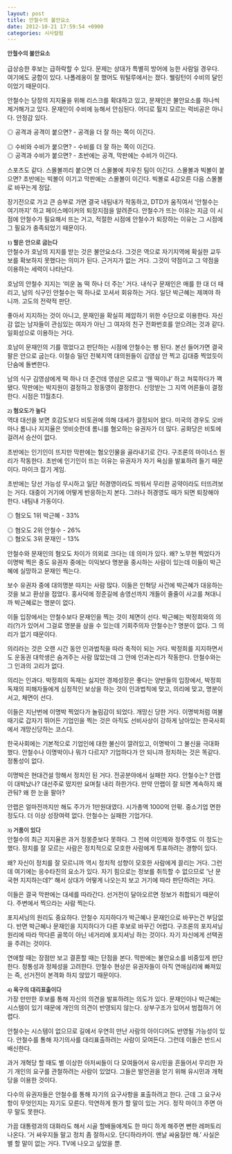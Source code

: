 ```yaml
---
layout: post
title: 안철수의 불안요소
date: 2012-10-21 17:59:54 +0900
categories: 시사칼럼
---
```

<p style="TEXT-ALIGN: justify; LINE-HEIGHT: 21px; BACKGROUND-COLOR: rgb(255,255,255); FONT-FAMILY: 바탕; COLOR: rgb(51,51,51); FONT-SIZE: 13px">
</p>

<b style="TEXT-ALIGN: justify; LINE-HEIGHT: 21px; BACKGROUND-COLOR: rgb(255,255,255); FONT-FAMILY: 바탕; COLOR: rgb(51,51,51); FONT-SIZE: 13px">안철수의 불안요소</b> 

<p style="TEXT-ALIGN: justify; LINE-HEIGHT: 21px; BACKGROUND-COLOR: rgb(255,255,255); FONT-FAMILY: 바탕; COLOR: rgb(51,51,51); FONT-SIZE: 13px">
</p> 급상승한 후보는 급하락할 수 있다. 문제는 상대가 특별히 방어에 능한 사람일 경우다. 여기에도 궁합이 있다. 나폴레옹이 잘 했어도 워털루에서는 졌다. 웰링턴이 수비의 달인이었기 때문이다. 

<p style="TEXT-ALIGN: justify; LINE-HEIGHT: 21px; BACKGROUND-COLOR: rgb(255,255,255); FONT-FAMILY: 바탕; COLOR: rgb(51,51,51); FONT-SIZE: 13px">
</p> 안철수는 당장의 지지율을 위해 리스크를 확대하고 있고, 문재인은 불안요소를 하나씩 제거해가고 있다. 문재인이 수비에 능해서 안심된다. 어디로 튈지 모르는 럭비공은 아니다. 안정감 있다. 

<p style="TEXT-ALIGN: justify; LINE-HEIGHT: 21px; BACKGROUND-COLOR: rgb(255,255,255); FONT-FAMILY: 바탕; COLOR: rgb(51,51,51); FONT-SIZE: 13px">
</p> ◎ 공격과 공격이 붙으면? - 공격을 더 잘 하는 쪽이 이긴다.

  
◎ 수비와 수비가 붙으면? - 수비를 더 잘 하는 쪽이 이긴다.  
◎ 공격과 수비가 붙으면? - 초반에는 공격, 막판에는 수비가 이긴다. 

<p style="TEXT-ALIGN: justify; LINE-HEIGHT: 21px; BACKGROUND-COLOR: rgb(255,255,255); FONT-FAMILY: 바탕; COLOR: rgb(51,51,51); FONT-SIZE: 13px">
</p> 스포츠도 같다. 스몰볼끼리 붙으면 더 스몰볼에 치우친 팀이 이긴다. 스몰볼과 빅볼이 붙으면? 초반에는 빅볼이 이기고 막판에는 스몰볼이 이긴다. 빅볼로 4강오른 다음 스몰볼로 바꾸는게 정답. 

<p style="TEXT-ALIGN: justify; LINE-HEIGHT: 21px; BACKGROUND-COLOR: rgb(255,255,255); FONT-FAMILY: 바탕; COLOR: rgb(51,51,51); FONT-SIZE: 13px">
</p> 장기전으로 가고 큰 승부로 가면 결국 내팀내가 작동하고, DTD가 움직여서 ‘안철수는 여기까지’ 하고 페이스메이커의 퇴장지점을 알려준다. 안철수가 뜨는 이유는 지금 이 시점에 안철수가 필요해서 뜨는 거고, 적절한 시점에 안철수가 퇴장하는 이유는 그 시점에 그 필요가 충족되었기 때문이다. 

<p style="TEXT-ALIGN: justify; LINE-HEIGHT: 21px; BACKGROUND-COLOR: rgb(255,255,255); FONT-FAMILY: 바탕; COLOR: rgb(51,51,51); FONT-SIZE: 13px">
</p>

<b style="TEXT-ALIGN: justify; LINE-HEIGHT: 21px; BACKGROUND-COLOR: rgb(255,255,255); FONT-FAMILY: 바탕; COLOR: rgb(51,51,51); FONT-SIZE: 13px">1) 팔은 안으로 굽는다</b>   
안철수가 호남의 지지를 받는 것은 불안요소다. 그것은 역으로 자기지역에 확실한 교두보를 확보하지 못했다는 의미가 된다. 근거지가 없는 거다. 그것이 약점이고 그 약점을 이용하는 세력이 나타난다. 

<p style="TEXT-ALIGN: justify; LINE-HEIGHT: 21px; BACKGROUND-COLOR: rgb(255,255,255); FONT-FAMILY: 바탕; COLOR: rgb(51,51,51); FONT-SIZE: 13px">
</p> 호남의 안철수 지지는 ‘미운 놈 떡 하나 더 주는’ 거다. 내식구 문재인은 매를 한 대 더 때리고, 남의 식구인 안철수는 떡 하나로 꼬셔서 회유하는 거다. 일단 박근혜는 제껴야 하니까. 고도의 전략적 판단. 

<p style="TEXT-ALIGN: justify; LINE-HEIGHT: 21px; BACKGROUND-COLOR: rgb(255,255,255); FONT-FAMILY: 바탕; COLOR: rgb(51,51,51); FONT-SIZE: 13px">
</p> 좋아서 지지하는 것이 아니고, 문재인을 확실히 제압하기 위한 수단으로 이용한다. 자신감 없는 남자들이 관심있는 여자가 아닌 그 여자의 친구 전화번호를 얻으려는 것과 같다. 일회성으로 이용하는 거다. 

<p style="TEXT-ALIGN: justify; LINE-HEIGHT: 21px; BACKGROUND-COLOR: rgb(255,255,255); FONT-FAMILY: 바탕; COLOR: rgb(51,51,51); FONT-SIZE: 13px">
</p> 호남이 문재인의 기를 꺾었다고 판단하는 시점에 안철수는 팽 된다. 본선 들어가면 결국 팔은 안으로 굽는다. 이철승 밀던 전북지역 대의원들이 김영삼 안 찍고 김대중 찍었듯이 단숨에 돌변한다. 

<p style="TEXT-ALIGN: justify; LINE-HEIGHT: 21px; BACKGROUND-COLOR: rgb(255,255,255); FONT-FAMILY: 바탕; COLOR: rgb(51,51,51); FONT-SIZE: 13px">
</p> 남의 식구 김영삼에게 떡 하나 더 준건데 영삼은 모르고 ‘웬 떡이냐’ 하고 쳐묵하다가 꽥 됐다. 막판에는 박지원이 결정하고 정동영이 결정한다. 신망받는 그 지역 어른들이 결정한다. 시점은 11월초다. 

<p style="TEXT-ALIGN: justify; LINE-HEIGHT: 21px; BACKGROUND-COLOR: rgb(255,255,255); FONT-FAMILY: 바탕; COLOR: rgb(51,51,51); FONT-SIZE: 13px">
</p>

<b style="TEXT-ALIGN: justify; LINE-HEIGHT: 21px; BACKGROUND-COLOR: rgb(255,255,255); FONT-FAMILY: 바탕; COLOR: rgb(51,51,51); FONT-SIZE: 13px">2) 혐오도가 높다</b>   
역대 대선을 보면 호감도보다 비토권에 의해 대세가 결정되어 왔다. 미국의 경우도 오바마나 롬니나 지지율은 엇비슷한데 롬니를 혐오하는 유권자가 더 많다. 공화당은 비토에 걸려서 승산이 없다. 

<p style="TEXT-ALIGN: justify; LINE-HEIGHT: 21px; BACKGROUND-COLOR: rgb(255,255,255); FONT-FAMILY: 바탕; COLOR: rgb(51,51,51); FONT-SIZE: 13px">
</p> 초반에는 인기인이 뜨지만 막판에는 혐오인물을 골라내기로 간다. 구조론의 마이너스 원리가 작동한다. 초반에 인기인이 뜨는 이유는 유권자가 자기 욕심을 발표하려 들기 때문이다. 마이크 잡기 게임. 

<p style="TEXT-ALIGN: justify; LINE-HEIGHT: 21px; BACKGROUND-COLOR: rgb(255,255,255); FONT-FAMILY: 바탕; COLOR: rgb(51,51,51); FONT-SIZE: 13px">
</p> 초반에는 당선 가능성 무시하고 일단 허경영이라도 띄워서 무리한 공약이라도 터뜨려보는 거다. 대중이 거기에 어떻게 반응하는지 본다. 그러나 허경영도 때가 되면 퇴장해야 한다. 내팀내 가동이다. 

<p style="TEXT-ALIGN: justify; LINE-HEIGHT: 21px; BACKGROUND-COLOR: rgb(255,255,255); FONT-FAMILY: 바탕; COLOR: rgb(51,51,51); FONT-SIZE: 13px">
</p> ◎ 혐오도 1위 박근혜 - 33%

  
◎ 혐오도 2위 안철수 - 26%  
◎ 혐오도 3위 문재인 - 13% 

<p style="TEXT-ALIGN: justify; LINE-HEIGHT: 21px; BACKGROUND-COLOR: rgb(255,255,255); FONT-FAMILY: 바탕; COLOR: rgb(51,51,51); FONT-SIZE: 13px">
</p> 안철수와 문재인의 혐오도 차이가 의외로 크다는 데 의미가 있다. 왜? 노무현 찍었다가 이명박 찍은 중도 유권자 중에는 이익보다 명분을 중시하는 사람이 있는데 이들이 박근혜에 실망하고 문재인 찍는다. 

<p style="TEXT-ALIGN: justify; LINE-HEIGHT: 21px; BACKGROUND-COLOR: rgb(255,255,255); FONT-FAMILY: 바탕; COLOR: rgb(51,51,51); FONT-SIZE: 13px">
</p> 보수 유권자 중에 대의명분 따지는 사람 많다. 이들은 인혁당 사건에 박근혜가 대응하는 것을 보고 환상을 접었다. 홍사덕에 정준길에 송영선까지 개들이 줄줄이 사고를 쳐대니까 박근혜로는 명분이 없다. 

<p style="TEXT-ALIGN: justify; LINE-HEIGHT: 21px; BACKGROUND-COLOR: rgb(255,255,255); FONT-FAMILY: 바탕; COLOR: rgb(51,51,51); FONT-SIZE: 13px">
</p> 이들 입장에서는 안철수보다 문재인을 찍는 것이 체면이 선다. 박근혜는 박정희와의 의리(?)가 있어서 그걸로 명분을 삼을 수 있는데 기회주의자 안철수는? 명분이 없다. 그 의리가 없기 때문이다. 

<p style="TEXT-ALIGN: justify; LINE-HEIGHT: 21px; BACKGROUND-COLOR: rgb(255,255,255); FONT-FAMILY: 바탕; COLOR: rgb(51,51,51); FONT-SIZE: 13px">
</p> 의리라는 것은 오랜 시간 동안 인과법칙을 따라 축적이 되는 거다. 박정희를 지지하면서도 운동권 대학생은 숨겨주는 사람 많았는데 그 안에 인과논리가 작동한다. 안철수와는 그 인과의 고리가 없다. 

<p style="TEXT-ALIGN: justify; LINE-HEIGHT: 21px; BACKGROUND-COLOR: rgb(255,255,255); FONT-FAMILY: 바탕; COLOR: rgb(51,51,51); FONT-SIZE: 13px">
</p> 의리는 인과다. 박정희의 독재는 싫지만 경제성장은 좋다는 양반들의 입장에서, 박정희 독재의 피해자들에게 심정적인 보상을 하는 것이 인과법칙에 맞고, 의리에 맞고, 명분이 서고, 체면이 선다. 

<p style="TEXT-ALIGN: justify; LINE-HEIGHT: 21px; BACKGROUND-COLOR: rgb(255,255,255); FONT-FAMILY: 바탕; COLOR: rgb(51,51,51); FONT-SIZE: 13px">
</p> 이들은 지난번에 이명박 찍었다가 놀림감이 되었다. 개망신 당한 거다. 이명박처럼 여불때기로 갑자기 뛰어든 기업인을 찍는 것은 아직도 선비사상이 강하게 남아있는 한국사회에서 개망신당하는 코스다. 

<p style="TEXT-ALIGN: justify; LINE-HEIGHT: 21px; BACKGROUND-COLOR: rgb(255,255,255); FONT-FAMILY: 바탕; COLOR: rgb(51,51,51); FONT-SIZE: 13px">
</p> 한국사회에는 기본적으로 기업인에 대한 불신이 깔려있고, 이명박이 그 불신을 극대화 했다. 안철수나 이명박이나 뭐가 다르지? 기업하다가 안 되니까 정치하는 것은 똑같다. 정통성이 없다. 

<p style="TEXT-ALIGN: justify; LINE-HEIGHT: 21px; BACKGROUND-COLOR: rgb(255,255,255); FONT-FAMILY: 바탕; COLOR: rgb(51,51,51); FONT-SIZE: 13px">
</p> 이명박은 현대건설 망해서 정치인 된 거다. 전공분야에서 실패한 자다. 안철수는? 안랩이 대박났나? 대선주로 떴지만 요며칠 내리 하한가다. 만약 안랩이 잘 되면 계속하지 왜 관둬? 왜 한 눈을 팔아? 

<p style="TEXT-ALIGN: justify; LINE-HEIGHT: 21px; BACKGROUND-COLOR: rgb(255,255,255); FONT-FAMILY: 바탕; COLOR: rgb(51,51,51); FONT-SIZE: 13px">
</p> 안랩은 얼마전까지만 해도 주가가 1만원대였다. 시가총액 1000억 안팎. 중소기업 면한 정도다. 더 이상 성장여력 없다. 안철수는 실패한 기업가다. 

<p style="TEXT-ALIGN: justify; LINE-HEIGHT: 21px; BACKGROUND-COLOR: rgb(255,255,255); FONT-FAMILY: 바탕; COLOR: rgb(51,51,51); FONT-SIZE: 13px">
</p>

<b style="TEXT-ALIGN: justify; LINE-HEIGHT: 21px; BACKGROUND-COLOR: rgb(255,255,255); FONT-FAMILY: 바탕; COLOR: rgb(51,51,51); FONT-SIZE: 13px">3) 거품이 있다</b>   
안철수의 최근 지지율은 과거 정몽준보다 못하다. 그 전에 이인제와 정주영도 이 정도는 했다. 정치를 잘 모르는 사람은 정치적으로 모호한 사람에게 투표하려는 경향이 있다. 

<p style="TEXT-ALIGN: justify; LINE-HEIGHT: 21px; BACKGROUND-COLOR: rgb(255,255,255); FONT-FAMILY: 바탕; COLOR: rgb(51,51,51); FONT-SIZE: 13px">
</p> 왜? 자신이 정치를 잘 모르니까 역시 정치적 성향이 모호한 사람에게 끌리는 거다. 그런데 여기에는 응수타진의 요소가 있다. 자기 힘으로는 정보를 취득할 수 없으므로 '난 문국현 지지하는데?' 해서 상대가 어떻게 나오는지 보고 거기에 따라 판단하려는 거다. 

<p style="TEXT-ALIGN: justify; LINE-HEIGHT: 21px; BACKGROUND-COLOR: rgb(255,255,255); FONT-FAMILY: 바탕; COLOR: rgb(51,51,51); FONT-SIZE: 13px">
</p> 이들은 결국 막판에는 대세를 따라간다. 선거전이 달아오르면 정보가 취합되기 때문이다. 주변에서 찍으라는 사람 찍는다. 

<p style="TEXT-ALIGN: justify; LINE-HEIGHT: 21px; BACKGROUND-COLOR: rgb(255,255,255); FONT-FAMILY: 바탕; COLOR: rgb(51,51,51); FONT-SIZE: 13px">
</p> 포지셔닝의 원리도 중요하다. 안철수 지지하다가 박근혜나 문재인으로 바꾸는건 부담없다. 반면 박근혜나 문재인을 지지하다가 다른 후보로 바꾸긴 어렵다. 구조론의 포지셔닝 원리에 따라 막다른 골목이 아닌 네거리에 포지셔닝 하는 것이다. 자기 자신에게 선택권을 주려는 것이다. 

<p style="TEXT-ALIGN: justify; LINE-HEIGHT: 21px; BACKGROUND-COLOR: rgb(255,255,255); FONT-FAMILY: 바탕; COLOR: rgb(51,51,51); FONT-SIZE: 13px">
</p> 연애할 때는 장점만 보고 결혼할 때는 단점을 본다. 막판에는 불안요소를 비중있게 판단한다. 정통성과 정체성을 고려한다. 안철수 현상은 유권자들이 아직 연애심리에 빠져있는 즉, 선거전이 본격화 하지 않았기 때문이다. 

<p style="TEXT-ALIGN: justify; LINE-HEIGHT: 21px; BACKGROUND-COLOR: rgb(255,255,255); FONT-FAMILY: 바탕; COLOR: rgb(51,51,51); FONT-SIZE: 13px">
</p>

<b style="TEXT-ALIGN: justify; LINE-HEIGHT: 21px; BACKGROUND-COLOR: rgb(255,255,255); FONT-FAMILY: 바탕; COLOR: rgb(51,51,51); FONT-SIZE: 13px">4) 욕구의 대리표출이다</b>   
가장 만만한 후보를 통해 자신의 의견을 발표하려는 의도가 있다. 문재인이나 박근혜는 시스템이 있기 때문에 개인의 의견이 반영되지 않는다. 상부구조가 있어서 범접하기 어렵다. 

<p style="TEXT-ALIGN: justify; LINE-HEIGHT: 21px; BACKGROUND-COLOR: rgb(255,255,255); FONT-FAMILY: 바탕; COLOR: rgb(51,51,51); FONT-SIZE: 13px">
</p> 안철수는 시스템이 없으므로 길에서 우연히 만난 사람의 아이디어도 반영될 가능성이 있다. 안철수를 통해 자기의사를 대리표출하려는 사람이 모여든다. 그런데 이들은 반드시 배신한다. 

<p style="TEXT-ALIGN: justify; LINE-HEIGHT: 21px; BACKGROUND-COLOR: rgb(255,255,255); FONT-FAMILY: 바탕; COLOR: rgb(51,51,51); FONT-SIZE: 13px">
</p> 과거 개혁당 할 때도 별 이상한 아저씨들이 다 모여들어서 유시민을 흔들어서 무리한 자기 개인의 요구를 관철하려는 사람이 있었다. 그들은 발언권을 얻기 위해 유시민과 개혁당을 이용한 것이다. 

<p style="TEXT-ALIGN: justify; LINE-HEIGHT: 21px; BACKGROUND-COLOR: rgb(255,255,255); FONT-FAMILY: 바탕; COLOR: rgb(51,51,51); FONT-SIZE: 13px">
</p> 다수의 유권자들은 안철수를 통해 자기의 요구사항을 표출하려고 한다. 근데 그 요구사항이 무엇인지는 자기도 모른다. 막연하게 뭔가 할 말이 있는 거다. 정작 마이크 주면 아무 말도 못한다. 

<p style="TEXT-ALIGN: justify; LINE-HEIGHT: 21px; BACKGROUND-COLOR: rgb(255,255,255); FONT-FAMILY: 바탕; COLOR: rgb(51,51,51); FONT-SIZE: 13px">
</p> 가끔 대통령과의 대화라도 해서 시골 할배들에게도 한 마디 하게 해주면 뻔한 레퍼토리 나온다. ‘거 싸우지들 말고 정치 좀 잘하시오. 단디하라카이. 맨날 싸움질만 해.’ 사실은 별 할 말이 없는 거다. TV에 나오고 싶었을 뿐. 

<p style="TEXT-ALIGN: justify; LINE-HEIGHT: 21px; BACKGROUND-COLOR: rgb(255,255,255); FONT-FAMILY: 바탕; COLOR: rgb(51,51,51); FONT-SIZE: 13px">
</p>

<p style="TEXT-ALIGN: justify; LINE-HEIGHT: 21px; BACKGROUND-COLOR: rgb(255,255,255); FONT-FAMILY: 바탕; COLOR: rgb(51,51,51); FONT-SIZE: 13px">
</p>

<p style="TEXT-ALIGN: justify; LINE-HEIGHT: 21px; BACKGROUND-COLOR: rgb(255,255,255); FONT-FAMILY: 바탕; COLOR: rgb(51,51,51); FONT-SIZE: 13px">
  <a style="COLOR: rgb(51,51,51)" href="?mid=WaytoWin" target="_self"></a>
</p>

<p style="TEXT-ALIGN: justify; LINE-HEIGHT: 21px; BACKGROUND-COLOR: rgb(255,255,255); FONT-FAMILY: 바탕; COLOR: rgb(51,51,51); FONT-SIZE: 13px">
</p>

<p style="TEXT-ALIGN: justify; LINE-HEIGHT: 21px; BACKGROUND-COLOR: rgb(255,255,255); FONT-FAMILY: 바탕; COLOR: rgb(51,51,51); FONT-SIZE: 13px">
</p>

<p style="TEXT-ALIGN: justify; LINE-HEIGHT: 21px; BACKGROUND-COLOR: rgb(255,255,255); FONT-FAMILY: 바탕; COLOR: rgb(51,51,51); FONT-SIZE: 13px">
</p>

<p style="TEXT-ALIGN: justify; LINE-HEIGHT: 21px; BACKGROUND-COLOR: rgb(255,255,255); FONT-FAMILY: 바탕; COLOR: rgb(51,51,51); FONT-SIZE: 13px">
</p>